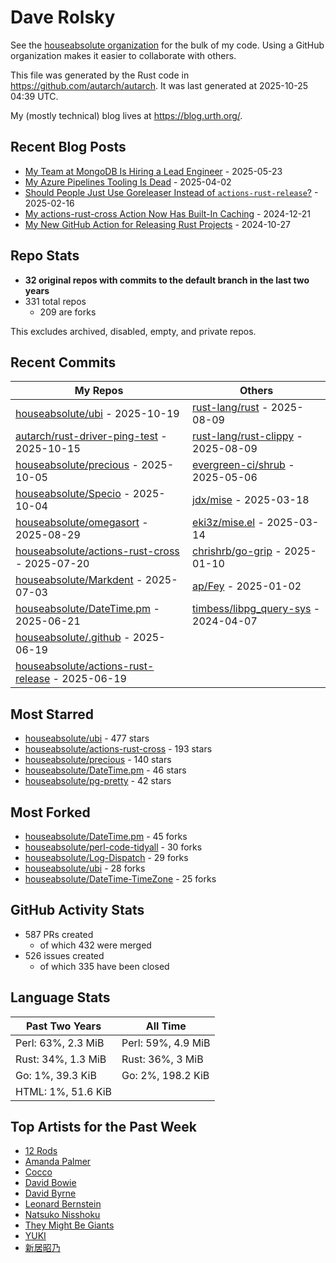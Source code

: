 
# Dave Rolsky

See the [houseabsolute organization](https://github.com/houseabsolute) for the
bulk of my code. Using a GitHub organization makes it easier to collaborate
with others.

This file was generated by the Rust code in
https://github.com/autarch/autarch. It was last generated at 2025-10-25 04:39 UTC.

My (mostly technical) blog lives at https://blog.urth.org/.

## Recent Blog Posts

- [My Team at MongoDB Is Hiring a Lead Engineer](https://blog.urth.org/2025/05/23/my-team-at-mongodb-is-hiring-a-lead-engineer/) - 2025-05-23
- [My Azure Pipelines Tooling Is Dead](https://blog.urth.org/2025/04/02/my-azure-pipelines-tooling-is-dead/) - 2025-04-02
- [Should People Just Use Goreleaser Instead of `actions-rust-release`?](https://blog.urth.org/2025/02/16/should-people-just-use-goreleaser-instead-of-actions-rust-release/) - 2025-02-16
- [My actions-rust-cross Action Now Has Built-In Caching](https://blog.urth.org/2024/12/21/my-actions-rust-cross-action-now-has-built-in-caching/) - 2024-12-21
- [My New GitHub Action for Releasing Rust Projects](https://blog.urth.org/2024/10/27/my-new-github-action-for-releasing-rust-projects/) - 2024-10-27


## Repo Stats
- **32 original repos with commits to the default branch in the last two years**
- 331 total repos
  - 209 are forks

This excludes archived, disabled, empty, and private repos.

## Recent Commits
| My Repos | Others |
|----------|--------|
| [houseabsolute/ubi](https://github.com/houseabsolute/ubi) - 2025-10-19              | [rust-lang/rust](https://github.com/rust-lang/rust) - 2025-08-09                |
| [autarch/rust-driver-ping-test](https://github.com/autarch/rust-driver-ping-test) - 2025-10-15              | [rust-lang/rust-clippy](https://github.com/rust-lang/rust-clippy) - 2025-08-09                |
| [houseabsolute/precious](https://github.com/houseabsolute/precious) - 2025-10-05              | [evergreen-ci/shrub](https://github.com/evergreen-ci/shrub) - 2025-05-06                |
| [houseabsolute/Specio](https://github.com/houseabsolute/Specio) - 2025-10-04              | [jdx/mise](https://github.com/jdx/mise) - 2025-03-18                |
| [houseabsolute/omegasort](https://github.com/houseabsolute/omegasort) - 2025-08-29              | [eki3z/mise.el](https://github.com/eki3z/mise.el) - 2025-03-14                |
| [houseabsolute/actions-rust-cross](https://github.com/houseabsolute/actions-rust-cross) - 2025-07-20              | [chrishrb/go-grip](https://github.com/chrishrb/go-grip) - 2025-01-10                |
| [houseabsolute/Markdent](https://github.com/houseabsolute/Markdent) - 2025-07-03              | [ap/Fey](https://github.com/ap/Fey) - 2025-01-02                |
| [houseabsolute/DateTime.pm](https://github.com/houseabsolute/DateTime.pm) - 2025-06-21              | [timbess/libpg_query-sys](https://github.com/timbess/libpg_query-sys) - 2024-04-07                |
| [houseabsolute/.github](https://github.com/houseabsolute/.github) - 2025-06-19              |                 |
| [houseabsolute/actions-rust-release](https://github.com/houseabsolute/actions-rust-release) - 2025-06-19              |                 |


## Most Starred
- [houseabsolute/ubi](https://github.com/houseabsolute/ubi) - 477 stars
- [houseabsolute/actions-rust-cross](https://github.com/houseabsolute/actions-rust-cross) - 193 stars
- [houseabsolute/precious](https://github.com/houseabsolute/precious) - 140 stars
- [houseabsolute/DateTime.pm](https://github.com/houseabsolute/DateTime.pm) - 46 stars
- [houseabsolute/pg-pretty](https://github.com/houseabsolute/pg-pretty) - 42 stars


## Most Forked
- [houseabsolute/DateTime.pm](https://github.com/houseabsolute/DateTime.pm) - 45 forks
- [houseabsolute/perl-code-tidyall](https://github.com/houseabsolute/perl-code-tidyall) - 30 forks
- [houseabsolute/Log-Dispatch](https://github.com/houseabsolute/Log-Dispatch) - 29 forks
- [houseabsolute/ubi](https://github.com/houseabsolute/ubi) - 28 forks
- [houseabsolute/DateTime-TimeZone](https://github.com/houseabsolute/DateTime-TimeZone) - 25 forks


## GitHub Activity Stats
- 587 PRs created
  - of which 432 were merged
- 526 issues created
  - of which 335 have been closed

## Language Stats
| Past Two Years        | All Time                |
|-----------------------|-------------------------|
| Perl: 63%, 2.3 MiB              | Perl: 59%, 4.9 MiB                |
| Rust: 34%, 1.3 MiB              | Rust: 36%, 3 MiB                |
| Go: 1%, 39.3 KiB              | Go: 2%, 198.2 KiB                |
| HTML: 1%, 51.6 KiB              |                 |


## Top Artists for the Past Week
* [12 Rods](https://musicbrainz.org/artist/6b69ad23-4b6d-4d58-8818-ff00b4e1b024)
* [Amanda Palmer](https://musicbrainz.org/artist/3c0eb318-d2ba-45aa-9077-b83746cc56da)
* [Cocco](https://musicbrainz.org/artist/7f28f385-a591-4f66-80ea-a81a0f2abb54)
* [David Bowie](https://musicbrainz.org/artist/5441c29d-3602-4898-b1a1-b77fa23b8e50)
* [David Byrne](https://musicbrainz.org/artist/d4659efb-b8eb-4f03-95e9-f69ce35967a9)
* [Leonard Bernstein](https://musicbrainz.org/artist/fa39bc82-9b27-4bbb-9425-d719a72e09ac)
* [Natsuko Nisshoku](https://musicbrainz.org/search?query=Natsuko%20Nisshoku&amp;type=artist&amp;method=indexed)
* [They Might Be Giants](https://musicbrainz.org/artist/183d6ef6-e161-47ff-9085-063c8b897e97)
* [YUKI](https://musicbrainz.org/artist/379866cd-980d-4d20-81f2-37986fd766fc)
* [新居昭乃](https://musicbrainz.org/artist/fac271b8-b340-440a-9938-3d59d0f90b97)

